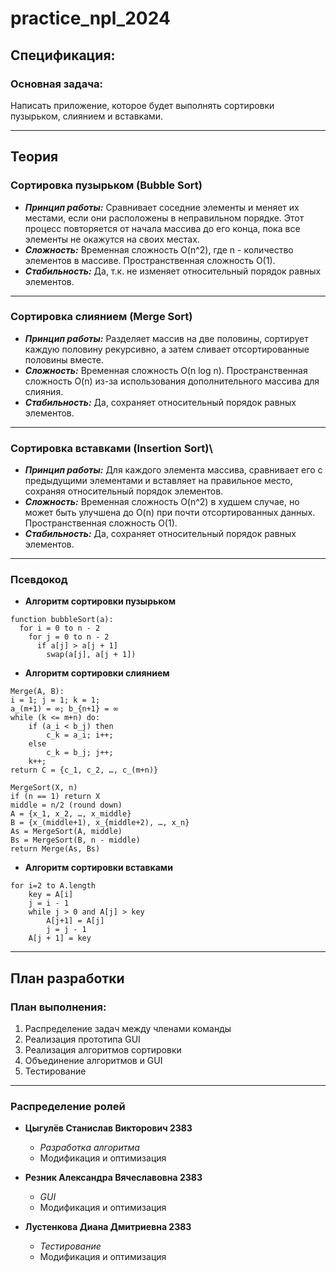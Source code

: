 # practice_npl_2024
## Спецификация:
### Основная задача:
Написать приложение, которое будет выполнять сортировки пузырьком, слиянием и вставками.
___
## Теория

### Сортировка пузырьком (Bubble Sort)

- ***Принцип работы:*** Сравнивает соседние элементы и меняет их местами, если они расположены в неправильном порядке. Этот процесс повторяется от начала массива до его конца, пока все элементы не окажутся на своих местах.
- ***Сложность:*** Временная сложность O(n^2), где n - количество элементов в массиве. Пространственная сложность O(1).
- ***Стабильность:*** Да, т.к. не изменяет относительный порядок равных элементов.
  
___

### Сортировка слиянием (Merge Sort)

- ***Принцип работы:*** Разделяет массив на две половины, сортирует каждую половину рекурсивно, а затем сливает отсортированные половины вместе.
- ***Сложность:*** Временная сложность O(n log n). Пространственная сложность O(n) из-за использования дополнительного массива для слияния.
- ***Стабильность:*** Да, сохраняет относительный порядок равных элементов.

___

### Сортировка вставками (Insertion Sort)\

 - ***Принцип работы:*** Для каждого элемента массива, сравнивает его с предыдущими элементами и вставляет на правильное место, сохраняя относительный порядок элементов.
- ***Сложность:*** Временная сложность O(n^2) в худшем случае, но может быть улучшена до O(n) при почти отсортированных данных. Пространственная сложность O(1).
- ***Стабильность:*** Да, сохраняет относительный порядок равных элементов.

___

### Псевдокод

- **Алгоритм сортировки пузырьком**
```
function bubbleSort(a):
  for i = 0 to n - 2
    for j = 0 to n - 2
      if a[j] > a[j + 1]
        swap(a[j], a[j + 1])
```

- **Алгоритм сортировки слиянием**
```
Merge(A, B):
i = 1; j = 1; k = 1;
a_(m+1) = ∞; b_{n+1} = ∞
while (k <= m+n) do:
    if (a_i < b_j) then
        c_k = a_i; i++;
    else
        c_k = b_j; j++;
    k++;
return C = {c_1, c_2, …, c_(m+n)}

MergeSort(X, n)
if (n == 1) return X
middle = n/2 (round down)
A = {x_1, x_2, …, x_middle}
B = {x_(middle+1), x_{middle+2), …, x_n}
As = MergeSort(A, middle)
Bs = MergeSort(B, n - middle)
return Merge(As, Bs)
```

- **Алгоритм сортировки вставками**

```
for i=2 to A.length
    key = A[i]
    j = i - 1 
    while j > 0 and A[j] > key
        A[j+1] = A[j]
        j = j - 1
    A[j + 1] = key
```

___
## План разработки

### План выполнения:

1. Распределение задач между членами команды
2. Реализация прототипа GUI
3. Реализация алгоритмов сортировки
4. Объединение алгоритмов и GUI
5. Тестирование

___

### Распределение ролей

- **Цыгулёв Станислав Викторович 2383**
  - *Разработка алгоритма*
  - Модификация и оптимизация 

- **Резник Александра Вячеславовна 2383**
  - *GUI*
  - Модификация и оптимизация 

- **Лустенкова Диана Дмитриевна 2383**
  - *Тестирование*
  - Модификация и оптимизация

